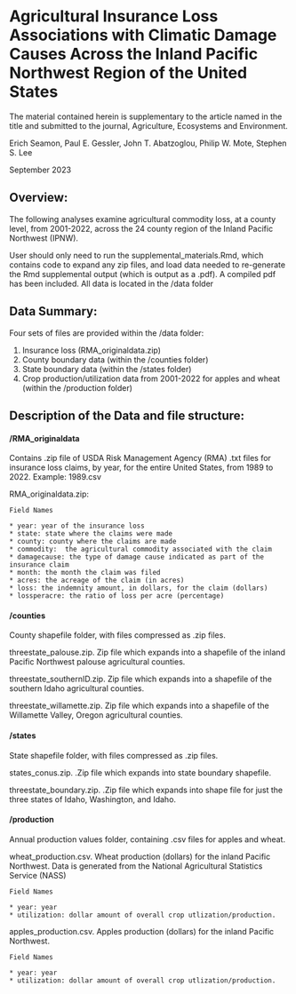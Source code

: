 # Agricultural Insurance Loss Associations with Climatic Damage Causes Across the Inland Pacific Northwest Region of the United States

The material contained herein is supplementary to the article named in the title and submitted to the journal, Agriculture, Ecosystems and Environment.

Erich Seamon, Paul E. Gessler, John T. Abatzoglou, Philip W. Mote, Stephen S. Lee 

September 2023

## Overview:

The following analyses examine agricultural commodity loss, at a county level, from 2001-2022, across the 24 county region of the Inland Pacific Northwest (IPNW). 

User should only need to run the supplemental_materials.Rmd, which contains code to expand any zip files, and load data needed to re-generate the Rmd supplemental output (which is output as a .pdf).  A compiled pdf has been included.  All data is located in the /data folder

## Data Summary:

Four sets of files are provided within the /data folder:

1. Insurance loss (RMA_originaldata.zip)
2. County boundary data (within the /counties folder)
3. State boundary data (within the /states folder)
4. Crop production/utilization data from 2001-2022 for apples and wheat (within the /production folder)

## Description of the Data and file structure:

#### /RMA_originaldata

Contains .zip file of USDA Risk Management Agency (RMA) .txt files for insurance loss claims, by year, for the entire United States, from 1989 to 2022. Example: 1989.csv


RMA_originaldata.zip: 


    Field Names

    * year: year of the insurance loss
    * state: state where the claims were made
    * county: county where the claims are made
    * commodity:  the agricultural commodity associated with the claim
    * damagecause: the type of damage cause indicated as part of the insurance claim
    * month: the month the claim was filed
    * acres: the acreage of the claim (in acres)
    * loss: the indemnity amount, in dollars, for the claim (dollars)
    * lossperacre: the ratio of loss per acre (percentage)


#### /counties

County shapefile folder, with files compressed as .zip files.

 
threestate_palouse.zip.  Zip file which expands into a shapefile of the inland Pacific Northwest palouse agricultural counties.

threestate_southernID.zip.  Zip file which expands into a shapefile of the southern Idaho agricultural counties.

threestate_willamette.zip.  Zip file which expands into a shapefile of the Willamette Valley, Oregon agricultural counties.
   
   
#### /states

State shapefile folder, with files compressed as .zip files.


states_conus.zip.  .Zip file which expands into state boundary shapefile.

threestate_boundary.zip. .Zip file which expands into shape file for just the three states of Idaho, Washington, and Idaho.

#### /production

Annual production values folder, containing .csv files for apples and wheat.

  
wheat_production.csv.  Wheat production (dollars) for the inland Pacific Northwest.  Data is generated from the National Agricultural Statistics Service (NASS)
  
    
    Field Names
    
    * year: year 
    * utilization: dollar amount of overall crop utlization/production.
    

apples_production.csv.  Apples production (dollars) for the inland Pacific Northwest.
  
    
    Field Names
    
    * year: year 
    * utilization: dollar amount of overall crop utlization/production.
